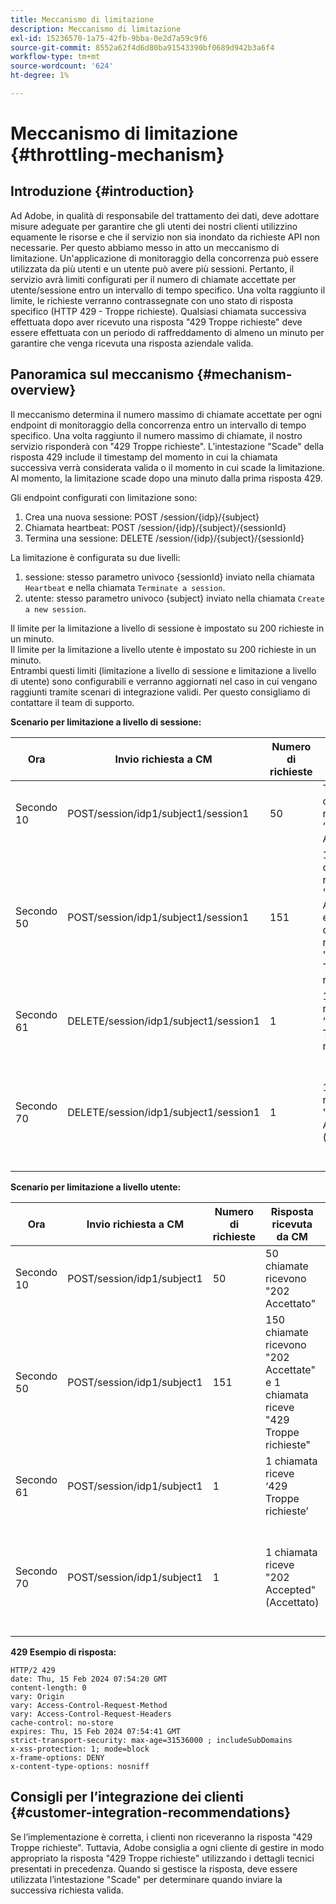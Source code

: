```yaml
---
title: Meccanismo di limitazione
description: Meccanismo di limitazione
exl-id: 15236570-1a75-42fb-9bba-0e2d7a59c9f6
source-git-commit: 8552a62f4d6d80ba91543390bf0689d942b3a6f4
workflow-type: tm+mt
source-wordcount: '624'
ht-degree: 1%

---
```


# Meccanismo di limitazione {#throttling-mechanism}

## Introduzione {#introduction}

Ad Adobe, in qualità di responsabile del trattamento dei dati, deve adottare misure adeguate per garantire che gli utenti dei nostri clienti utilizzino equamente le risorse e che il servizio non sia inondato da richieste API non necessarie. Per questo abbiamo messo in atto un meccanismo di limitazione.
Un&#39;applicazione di monitoraggio della concorrenza può essere utilizzata da più utenti e un utente può avere più sessioni. Pertanto, il servizio avrà limiti configurati per il numero di chiamate accettate per utente/sessione entro un intervallo di tempo specifico.
Una volta raggiunto il limite, le richieste verranno contrassegnate con uno stato di risposta specifico (HTTP 429 - Troppe richieste). Qualsiasi chiamata successiva effettuata dopo aver ricevuto una risposta &quot;429 Troppe richieste&quot; deve essere effettuata con un periodo di raffreddamento di almeno un minuto per garantire che venga ricevuta una risposta aziendale valida.

## Panoramica sul meccanismo {#mechanism-overview}

Il meccanismo determina il numero massimo di chiamate accettate per ogni endpoint di monitoraggio della concorrenza entro un intervallo di tempo specifico.
Una volta raggiunto il numero massimo di chiamate, il nostro servizio risponderà con &quot;429 Troppe richieste&quot;. L’intestazione &quot;Scade&quot; della risposta 429 include il timestamp del momento in cui la chiamata successiva verrà considerata valida o il momento in cui scade la limitazione. Al momento, la limitazione scade dopo una   minuto dalla prima risposta 429.

Gli endpoint configurati con limitazione sono:
1. Crea una nuova sessione: POST /session/{idp}/{subject}
2. Chiamata heartbeat: POST /session/{idp}/{subject}/{sessionId}
3. Termina una sessione: DELETE /session/{idp}/{subject}/{sessionId}

La limitazione è configurata su due livelli:
1. sessione: stesso parametro univoco {sessionId} inviato nella chiamata `Heartbeat` e nella chiamata `Terminate a session`.
2. utente: stesso parametro univoco {subject} inviato nella chiamata `Create a new session`.

Il limite per la limitazione a livello di sessione è impostato su 200 richieste in un minuto.\
Il limite per la limitazione a livello utente è impostato su 200 richieste in un minuto.\
Entrambi questi limiti (limitazione a livello di sessione e limitazione a livello di utente) sono configurabili e verranno aggiornati nel caso in cui vengano raggiunti tramite scenari di integrazione validi. Per questo consigliamo di contattare il team di supporto.

**Scenario per limitazione a livello di sessione:**

| Ora | Invio richiesta a CM | Numero di richieste | Risposta ricevuta da CM | Spiegazione |
|-----------|-----------------------------------------|--------------------|------------------------------------------------------------------------------|---------------------------------------------------------------------------------|
| Secondo 10 | POST/session/idp1/subject1/session1 | 50 | Tutte le chiamate ricevono ‘202 Accepted’ | 50 chiamate consumate dal limite |
| Secondo 50 | POST/session/idp1/subject1/session1 | 151 | 150 chiamate ricevono &quot;202 Accettate&quot; e 1 chiamata riceve &quot;429 Troppe richieste&quot; | 200 chiamate consumate dal limite e 1 chiamata riceverà una risposta di 429 |
| Secondo 61 | DELETE/session/idp1/subject1/session1 | 1 | 1 chiamata riceve ‘429 Troppe richieste’ | Nessuna chiamata nel limite ancora disponibile |
| Secondo 70 | DELETE/session/idp1/subject1/session1 | 1 | 1 chiamata riceve &quot;202 Accepted&quot; (Accettato) | Limite impostato su 200 chiamate disponibili perché sono trascorsi 60 secondi dal secondo 10 |

**Scenario per limitazione a livello utente:**

| Ora | Invio richiesta a CM | Numero di richieste | Risposta ricevuta da CM | Spiegazione |
|-----------|------------------------------|--------------------|------------------------------------------------------------------------------|---------------------------------------------------------------------------------|
| Secondo 10 | POST/session/idp1/subject1 | 50 | 50 chiamate ricevono &quot;202 Accettato&quot; | 50 chiamate consumate dal limite |
| Secondo 50 | POST/session/idp1/subject1 | 151 | 150 chiamate ricevono &quot;202 Accettate&quot; e 1 chiamata riceve &quot;429 Troppe richieste&quot; | 200 chiamate consumate dal limite e 1 chiamata riceverà una risposta di 429 |
| Secondo 61 | POST/session/idp1/subject1 | 1 | 1 chiamata riceve ‘429 Troppe richieste’ | Nessuna chiamata nel limite ancora disponibile |
| Secondo 70 | POST/session/idp1/subject1 | 1 | 1 chiamata riceve &quot;202 Accepted&quot; (Accettato) | Limite impostato su 200 chiamate disponibili perché sono trascorsi 60 secondi dal secondo 10 |

**429 Esempio di risposta:**

```
HTTP/2 429
date: Thu, 15 Feb 2024 07:54:20 GMT
content-length: 0
vary: Origin
vary: Access-Control-Request-Method
vary: Access-Control-Request-Headers
cache-control: no-store
expires: Thu, 15 Feb 2024 07:54:41 GMT
strict-transport-security: max-age=31536000 ; includeSubDomains
x-xss-protection: 1; mode=block
x-frame-options: DENY
x-content-type-options: nosniff
```

## Consigli per l’integrazione dei clienti {#customer-integration-recommendations}

Se l’implementazione è corretta, i clienti non riceveranno la risposta &quot;429 Troppe richieste&quot;.
Tuttavia, Adobe consiglia a ogni cliente di gestire in modo appropriato la risposta &quot;429 Troppe richieste&quot; utilizzando i dettagli tecnici presentati in precedenza. Quando si gestisce la risposta, deve essere utilizzata l’intestazione &quot;Scade&quot; per determinare quando inviare la successiva richiesta valida.
